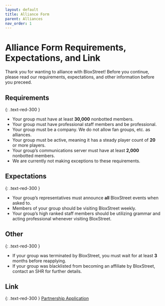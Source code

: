 ```yaml
---
layout: default
title: Alliance Form
parent: Alliances
nav_order: 1
---
```


# Alliance Form Requirements, Expectations, and Link
Thank you for wanting to alliance with BloxStreet! Before you continue, please read our requirements, expectations, and other information before you preceed. 

## Requirements
{: .text-red-300 } 
- Your group must have at least **30,000** nonbotted members.
- Your group must have professional staff members and be professional.
- Your group must be a company. We do not allow fan groups, etc. as alliances.
- Your group must be active, meaning it has a steady player count of **20** or more players.
- Your group’s communications server must have at least **2,000** nonbotted members.
- We are currently not making exceptions to these requirements.

## Expectations
{: .text-red-300 } 
- Your group’s representatives must announce **all** BloxStreet events when asked to.
- Members of your group should be visiting BloxStreet weekly.
- Your group’s high ranked staff members should be utilizing grammar and acting professional whenever visiting BloxStreet.

## Other
{: .text-red-300 }
- If your group was terminated by BloxStreet, you must wait for at least **3** months before reapplying.
- If your group was blacklisted from becoming an affiliate by BloxStreet, contact an SHR for further details.

## Link
{: .text-red-300 } 
[Partnership Application](https://docs.google.com/forms/d/e/1FAIpQLSfsBiP-g1zbS1BcIHQAgvFQkx12XM0eRLd3-eJYWmHg_Fz-Vw/viewform)
